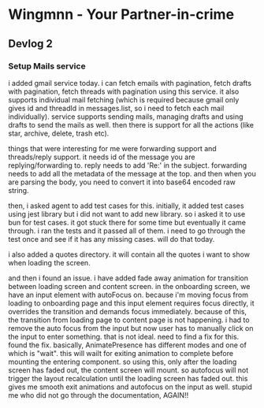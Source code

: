 # Wingmnn - Your Partner-in-crime

## Devlog 2

### Setup Mails service
i added gmail service today. i can fetch emails with pagination, fetch drafts with pagination, fetch threads with pagination using this service. it also supports individual mail fetching (which is required because gmail only gives id and threadId in messages.list, so i need to fetch each mail individually). service supports sending mails, managing drafts and using drafts to send the mails as well. then there is support for all the actions (like star, archive, delete, trash etc).

things that were interesting for me were forwarding support and threads/reply support. it needs id of the message you are replying/forwarding to. reply needs to add 'Re:' in the subject. forwarding needs to add all the metadata of the message at the top. and then when you are parsing the body, you need to convert it into base64 encoded raw string.

then, i asked agent to add test cases for this. initially, it added test cases using jest library but i did not want to add new library. so i asked it to use bun for test cases. it got stuck there for some time but eventually it came through. i ran the tests and it passed all of them. i need to go through the test once and see if it has any missing cases. will do that today.

i also added a quotes directory. it will contain all the quotes i want to show when loading the screen.

and then i found an issue. i have added fade away animation for transition between loading screen and content screen. in the onboarding screen, we have an input element with autoFocus on. because i'm moving focus from loading to onboarding page and this input element requires focus directly, it overrides the transition and demands focus immediately. because of this, the transition from loading page to content page is not happening. i had to remove the auto focus from the input but now user has to manually click on the input to enter something. that is not ideal. need to find a fix for this. found the fix. basically, AnimatePresence has different modes and one of which is "wait". this will wailt for exiting animation to complete before mounting the entering component. so using this, only after the loading screen has faded out, the content screen will mount. so autofocus will not trigger the layout recalculation until the loading screen has faded out. this gives me smooth exit animations and autofocus on the input as well. stupid me who did not go through the documentation, AGAIN!!
